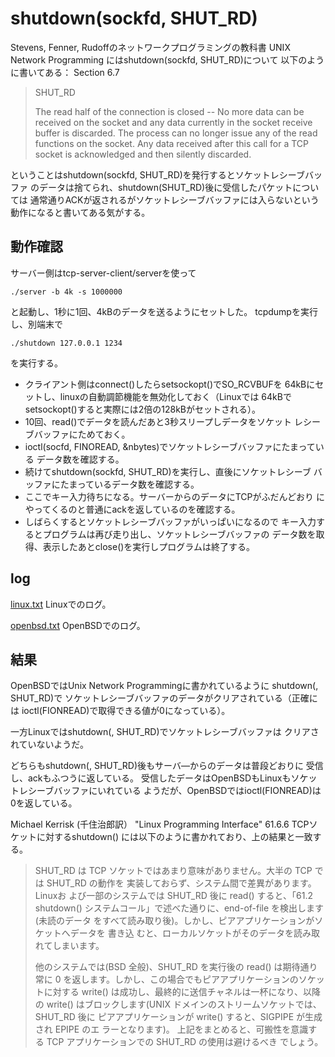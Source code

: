 # shutdown(sockfd, SHUT_RD)

Stevens, Fenner, Rudoffのネットワークプログラミングの教科書
UNIX Network Programming にはshutdown(sockfd, SHUT_RD)について
以下のように書いてある： Section 6.7

> SHUT_RD
>
> The read half of the connection is closed -- No more data can
> be received on the socket and any data currently in the socket
> receive buffer is discarded.  The process can no longer issue
> any of the read functions on the socket.  Any data received
> after this call for a TCP socket is acknowledged and then silently
> discarded.

ということはshutdown(sockfd, SHUT_RD)を発行するとソケットレシーブバッファ
のデータは捨てられ、shutdown(SHUT_RD)後に受信したパケットについては
通常通りACKが返されるがソケットレシーブバッファには入らないという
動作になると書いてある気がする。

## 動作確認

サーバー側はtcp-server-client/serverを使って

```
./server -b 4k -s 1000000
```

と起動し、1秒に1回、4kBのデータを送るようにセットした。
tcpdumpを実行し、別端末で

```
./shutdown 127.0.0.1 1234
```

を実行する。

- クライアント側はconnect()したらsetsockopt()でSO_RCVBUFを
64kBにセットし、linuxの自動調節機能を無効化しておく（Linuxでは
64kBでsetsockopt()すると実際には2倍の128kBがセットされる）。
- 10回、read()でデータを読んだあと3秒スリープしデータをソケット
レシーブバッファにためておく。
- ioctl(socfd, FINOREAD, &nbytes)でソケットレシーブバッファにたまっている
データ数を確認する。
- 続けてshutdown(sockfd, SHUT_RD)を実行し、直後にソケットレシーブ
バッファにたまっているデータ数を確認する。
- ここでキー入力待ちになる。サーバーからのデータにTCPがふだんどおり
にやってくるのと普通にackを返しているのを確認する。
- しばらくするとソケットレシーブバッファがいっぱいになるので
キー入力するとプログラムは再び走り出し、ソケットレシーブバッファの
データ数を取得、表示したあとclose()を実行しプログラムは終了する。

## log

[linux.txt](linux.txt) Linuxでのログ。

[openbsd.txt](openbsd.txt) OpenBSDでのログ。

## 結果

OpenBSDではUnix Network Programmingに書かれているように
shutdown(, SHUT_RD)で
ソケットレシーブバッファのデータがクリアされている（正確には
ioctl(FIONREAD)で取得できる値が0になっている）。

一方Linuxではshutdown(, SHUT_RD)でソケットレシーブバッファは
クリアされていないようだ。

どちらもshutdown(, SHUT_RD)後もサーバ―からのデータは普段どおりに
受信し、ackもふつうに返している。
受信したデータはOpenBSDもLinuxもソケットレシーブバッファにいれている
ようだが、OpenBSDではioctl(FIONREAD)は0を返している。

Michael Kerrisk (千住治郎訳） "Linux Programming Interface"
61.6.6 TCPソケットに対するshutdown()
には以下のように書かれており、上の結果と一致する。

> SHUT_RD は TCP ソケットではあまり意味がありません。大半の TCP では
> SHUT_RD の動作を 実装しておらず、システム間で差異があります。Linuxお
> よび一部のシステムでは SHUT_RD 後に read() すると、「61.2 shutdown()
> システムコール」で述べた通りに、end-of-file を検出します(未読のデータ
> をすべて読み取り後)。しかし、ピアアプリケーションがソケットへデータを
> 書き込 むと、ローカルソケットがそのデータを読み取れてしまいます。
> 
> 他のシステムでは(BSD 全般)、SHUT_RD を実行後の read() は期待通り常に
> 0 を返します。しかし、この場合でもピアアプリケーションのソケットに対する
> write() は成功し、最終的に送信チャネルは一杯になり、以降の write()
> はブロックします(UNIX ドメインのストリームソケットでは、SHUT_RD 後に
> ピアアプリケーションが write() すると、SIGPIPE が生成され EPIPE のエ ラーとなります)。
> 上記をまとめると、可搬性を意識する TCP アプリケーションでの SHUT_RD
> の使用は避けるべき でしょう。
